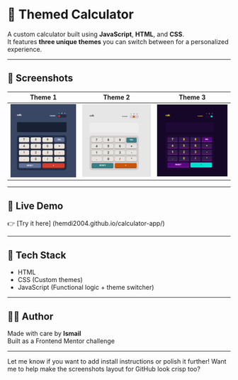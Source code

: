 # 🧮 Themed Calculator

A custom calculator built using **JavaScript**, **HTML**, and **CSS**.  
It features **three unique themes** you can switch between for a personalized experience.

---

## 📸 Screenshots

| Theme 1 | Theme 2 | Theme 3 |
|--------|--------|--------|
| ![Theme 1](screenshots/theme1.png) | ![Theme 2](screenshots/theme2.png) | ![Theme 3](screenshots/theme3.png) |

---

## 🚀 Live Demo

👉 [Try it here] (hemdi2004.github.io/calculator-app/)

---

## 🧰 Tech Stack

- HTML
- CSS (Custom themes)
- JavaScript (Functional logic + theme switcher)

---

## 🧑‍💻 Author

Made with care by **Ismail**  
Built as a Frontend Mentor challenge

---

Let me know if you want to add install instructions or polish it further! Want me to help make the screenshots layout for GitHub look crisp too?
